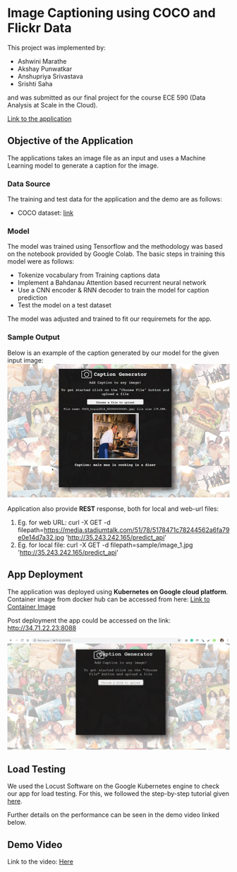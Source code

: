 # Image Captioning using COCO and Flickr Data

This project was implemented by:

* Ashwini Marathe
* Akshay Punwatkar
* Anshupriya Srivastava
* Srishti Saha

and was submitted as our final project for the course ECE 590 (Data Analysis at Scale in the Cloud).

[Link to the application](http://35.243.242.165)

## Objective of the Application

The applications takes an image file as an input and uses a Machine Learning model to generate a caption for the image. 

### Data Source

The training and test data for the application and the demo are as follows:
* COCO dataset: [link](http://images.cocodataset.org/annotations/annotations_trainval2014.zip)


### Model

The model was trained using Tensorflow and the methodology was based on the notebook provided by Google Colab. The basic steps in training this model were as follows:

* Tokenize vocabulary from Training captions data
* Implement a Bahdanau Attention based recurrent neural network
* Use a CNN encoder & RNN decoder to train the model for caption prediction
* Test the model on a test dataset

The model was adjusted and trained to fit our requiremets for the app.

### Sample Output

Below is an example of the caption generated by our model for the given input image:
![Sample Output](https://github.com/akshaypunwatkar/Image-captioning-on-flickerdata/blob/master/demo_sample_output.PNG)

Application also provide **REST** response, both for local and web-url files:
1. Eg. for web URL: curl -X GET -d filepath=https://media.stadiumtalk.com/51/78/5178471c78244562a6fa79e0e14d7a32.jpg 'http://35.243.242.165/predict_api'  
2. Eg. for local file: curl -X GET -d filepath=sample/image_1.jpg 'http://35.243.242.165/predict_api'

## App Deployment

The application was deployed using **Kubernetes on Google cloud platform**.    
Container image from docker hub can be accessed from here: [Link to Container Image](https://hub.docker.com/repository/docker/akshaypunwatkar/image-caption-v2)

Post deployment the app could be accessed on the link: http://34.71.22.23:8088

![Demo app homescreen](https://github.com/akshaypunwatkar/Image-captioning-on-flickerdata/blob/master/demo_app_homescreen.PNG)

## Load Testing

We used the Locust Software on the Google Kubernetes engine to check our app for load testing. For this, we followed the step-by-step tutorial given [here](https://cloud.google.com/solutions/distributed-load-testing-using-gke).

Further details on the performance can be seen in the demo video linked below.

## Demo Video

Link to the video: [Here](https://youtu.be/zaQ3NOj1oJo)
